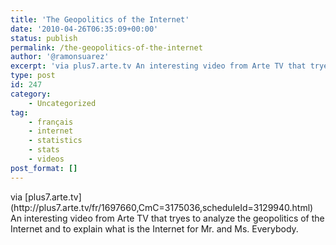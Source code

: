 ```yaml
---
title: 'The Geopolitics of the Internet'
date: '2010-04-26T06:35:09+00:00'
status: publish
permalink: /the-geopolitics-of-the-internet
author: '@ramonsuarez'
excerpt: 'via plus7.arte.tv An interesting video from Arte TV that tryes to analyze the geopolitics of the Internet and to explain what is the Internet for Mr. and Ms. Everybody.'
type: post
id: 247
category:
    - Uncategorized
tag:
    - français
    - internet
    - statistics
    - stats
    - videos
post_format: []
---
```

<div class="posterous_bookmarklet_entry"><div class="posterous_quote_citation">via [plus7.arte.tv](http://plus7.arte.tv/fr/1697660,CmC=3175036,scheduleId=3129940.html)</div>An interesting video from Arte TV that tryes to analyze the geopolitics of the Internet and to explain what is the Internet for Mr. and Ms. Everybody.

</div>